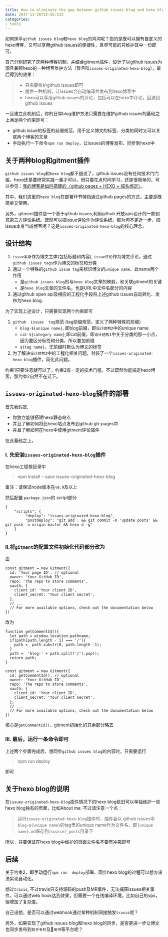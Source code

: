 ```yaml
---
title: How to eliminate the gap between github issues blog and hexo blog
date: 2017-11-26T15:55:13Z
categories:
- tools
---
```


如何抹平`github issues blog`和`hexo blog`的鸿沟呢？指的是既可以拥有自定义的hexo博客，又可以享用github issues的便捷性，且尽可能的只维护其中一份即可。

自己分别研究了这两种博客机制，并结合gitment插件，设计了以github issues为源且兼顾hexo的一种博客维护方法（暂且叫`issues-originated-hexo-blog`），最后得到的效果：

> * 只需要维护github issues即可
> * 提供一种机制，让issues会自动编译并发布到hexo博客中
> * hexo可以享用github issues的评论，包括可以在hexo中评论，回源到github issues

一旦建立此机制后，你的日常blog维护方法只需要在维护github issues的基础之上满足两个约束即可：

* github issue的标签的前缀规范，用于定义博文的标签、分类的同时又可以关联两个博客的文章
* 手动执行一下命令`npm run deploy`，让issues的博客发布、同步到hexo中

## 关于两种blog和gitment插件

`github issues blog`和`hexo blog`都不细说了，github issues没有任何技术门门槛，hexo还是要研究实践一番才可以，但只要花点时间学习，还是很简单的，可以参见：[我的博客是如何搭建的（github pages + HEXO + 域名绑定）](http://www.jianshu.com/p/834d7cc0668d)。

其中，我们这里的`hexo blog`在部署环节特指通过github pages的方式，主要是既简单又使用。

另外，gitment插件是一个基于github issues,利用github 开放apis设计的一款创意第三方评论系统。既然可以把issue评论作为评论系统，那为何不更近一步，把issue本身当成博客呢？这是`issues-originated-hexo-blog`的核心理念。

## 设计结构

1. `issue本身`作为博文主体(包括标题和内容), `issue评论`作为博文评论，通过`github issues tags`作为博文的标签和分类
2. 通过一个特殊的`github issue tag`来标识博文的`unique name`，此name两个作用
   * 是`github issues blog`的与`hexo blog`文章的映射，和关联gitment的关键
   * 是`hexo blog`文章的文件名，也是URL中文件名部分的内容
3. 通过github open api及相应的工程化手段将上述github issues自动转化、发布为hexo blog.

为了实现上述设计，只需要实现两个约束即可

1. `github  issues  tag`规范 (tag前缀规范，定义了两种特殊的前缀）
    * `blog-${unique name}`, 即blog前缀，即`设计结构2`中的unique name
    * `cat-${category name}`,即cat前缀，即`设计结构1`中关于分类的那一小点，因为要区分标签和分类，所以要加前缀
    * `${tag name}`，无前缀时默认为博文的标签
2. 为了解决`设计结构3`中的工程化相关问题，封装了一个`issues-originated-hexo-blog`插件，简化此问题。

约束1只要注意就可以了，约束2有一定的技术门槛，不过既然你能搞定hexo博客，那约束2自然不在话下。

## `issues-originated-hexo-blog`插件的部署

首先我假定,

* 你独立能够搭建hexo静态站点
* 并且了解如何将此hexo站点发布到github gh-pages中
* 并且了解如何在hexo中使用gitment评论插件

在此基础之上，

### I. 先安装`issues-originated-hexo-blog`插件

在hexo工程根目录中

> npm install --save issues-originated-hexo-blog

备注：请保证node版本在`v8.9`及以上

然后配置 `package.json`的 script部分

```
{
    "scripts": {
         "deploy": "issues-originated-hexo-blog",
         "postdeploy": "git add . && git commit -m 'update posts' && git push -u origin master && hexo d -g"
    }
}
```

### II.将`gitment`的配置文件初始化代码部分改为

由
```
const gitment = new Gitment({
  id: 'Your page ID', // optional
  owner: 'Your GitHub ID',
  repo: 'The repo to store comments',
  oauth: {
    client_id: 'Your client ID',
    client_secret: 'Your client secret',
  },
  // ...
  // For more available options, check out the documentation below
})
```

改为
```
function getCommentId(){
  let path = window.location.pathname;
  if(path[path.length - 1] === '/'){
    path =  path.substr(0, path.length -1);
  }
  path =  'blog-' + path.split('/').pop();
  return path;
}

const gitment = new Gitment({
  id: getCommentId(), // optional
  owner: 'Your GitHub ID',
  repo: 'The repo to store comments',
  oauth: {
    client_id: 'Your client ID',
    client_secret: 'Your client secret',
  },
  // ...
  // For more available options, check out the documentation below
})
```

核心是`getCommentId()`，gitment初始化的其余部分略去

### III. 最后，运行一条命令即可

上述两个步骤完成后，想同步`github issues blog`的内容时，只需要运行

> npm run deploy

即可

## 关于hexo blog的说明

在`issues-originated-hexo-blog`插件情况下的hexo blog依旧可以单独维护一些hexo blog独有的页面，比如About me. 不过请注意一个点：

> 运行`issues-originated-hexo-blog`插件时，插件会以 github issues中`blog-${unique name}`的tag里的unique name作为文件名，即`{unique name}.md`保存到`/source/_posts`目录下

所以，只要保证在hexo blog中维护的页面文件名不要有冲突即可

## 后续

关于约束2，即手动运行`npm run  deploy`部署、同步hexo blog的过程可以想方设法实现自动化。

想过`travis`, 不过travis只支持源码的push及MR事件，无法捕获issues相关事件。可以通过web hook达到效果，但需要一个在线编译环境，比如自己的vps，但增加了复杂度。

自己设想，是否可以通过webhook通过某种机制间接触发`travis`呢？

另外，如果实现了github issues blog和hexo blog的同步，是否更进一步让博文也同步发布到`知乎专栏`及`简书`等平台呢？
